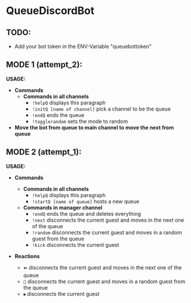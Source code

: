 # QueueDiscordBot

**TODO:**
-
- Add your bot token in the ENV-Variable "queuebottoken"

**MODE 1 (attempt_2):**
-
**USAGE:**
- **Commands**
    - **Commands in all channels**
        - `!helpQ` displays this paragraph
        - `!initQ [name of channel]` pick a channel to be the queue
        - `!endQ` ends the queue
        - `!togglerandom` sets the mode to random
- **Move the bot from queue to main channel to move the next from queue**    

**MODE 2 (attempt_1):**
-
**USAGE:**
- **Commands**
    - **Commands in all channels**
        - `!helpQ` displays this paragraph
        - `!startQ [name of queue]` hosts a new queue
    - **Commands in manager channel**
        - `!endQ` ends the queue and deletes everything
        - `!next` disconnects the current guest and moves in the next one of the queue
        - `!random` disconnects the current guest and moves in a random guest from the queue
        - `!kick` disconnects the current guest

- **Reactions**
    - `⏩` disconnects the current guest and moves in the next one of the queue
    - `🔀` disconnects the current guest and moves in a random guest from the queue
    - `⏹` disconnects the current guest
    

